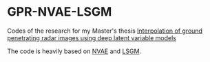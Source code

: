 # GPR-NVAE-LSGM
Codes of the research for my Master's thesis [Interpolation of ground penetrating radar images using deep latent variable models](http://urn.fi/urn:nbn:fi:uef-20231407)

The code is heavily based on [NVAE](https://github.com/NVlabs/NVAE) and [LSGM](https://github.com/NVlabs/LSGM).

